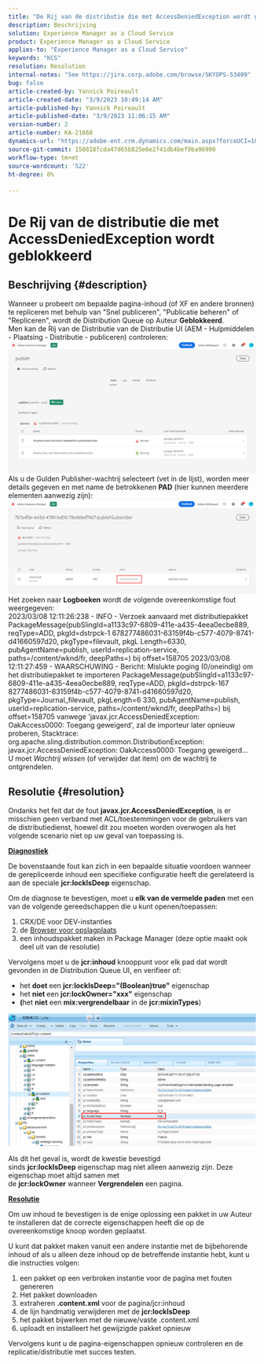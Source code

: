 ```yaml
---
title: "De Rij van de distributie die met AccessDeniedException wordt geblokkeerd"
description: Beschrijving
solution: Experience Manager as a Cloud Service
product: Experience Manager as a Cloud Service
applies-to: "Experience Manager as a Cloud Service"
keywords: "KCS"
resolution: Resolution
internal-notes: "See https://jira.corp.adobe.com/browse/SKYOPS-53409"
bug: false
article-created-by: Yannick Poireault
article-created-date: "3/9/2023 10:49:14 AM"
article-published-by: Yannick Poireault
article-published-date: "3/9/2023 11:06:15 AM"
version-number: 2
article-number: KA-21668
dynamics-url: "https://adobe-ent.crm.dynamics.com/main.aspx?forceUCI=1&pagetype=entityrecord&etn=knowledgearticle&id=bdfc3e05-68be-ed11-83ff-6045bd0065b6"
source-git-commit: 158818fcda47d65b825e6e2f41db4bef9ba96990
workflow-type: tm+mt
source-wordcount: '522'
ht-degree: 0%

---
```


# De Rij van de distributie die met AccessDeniedException wordt geblokkeerd

## Beschrijving {#description}

Wanneer u probeert om bepaalde pagina-inhoud (of XF en andere bronnen) te repliceren met behulp van &quot;Snel publiceren&quot;, &quot;Publicatie beheren&quot; of &quot;Repliceren&quot;, wordt de Distribution Queue op Auteur <b>Geblokkeerd</b>.<br>Men kan de Rij van de Distributie van de Distributie UI (AEM - Hulpmiddelen - Plaatsing - Distributie - publiceren) controleren:<br>![](assets/___c8fc3e05-68be-ed11-83ff-6045bd0065b6___.png)<br>Als u de Gulden Publisher-wachtrij selecteert (vet in de lijst), worden meer details gegeven en met name de betrokkenen <b>PAD</b> (hier kunnen meerdere elementen aanwezig zijn):<br>![](assets/___d5fc3e05-68be-ed11-83ff-6045bd0065b6___.png)<br>Het zoeken naar <b>Logboeken</b> wordt de volgende overeenkomstige fout weergegeven:<br>2023/03/08 12:11:26:238 - INFO - Verzoek aanvaard met distributiepakket PackageMessage(pubSlingId=a1133c97-6809-411e-a435-4eea0ecbe889, reqType=ADD, pkgId=dstrpck-1 678277486031-63159f4b-c577-4079-8741-d41660597d20, pkgType=filevault, pkgL Length=6330, pubAgentName=publish, userId=replication-service, paths=/content/wknd/fr, deepPaths=) bij offset=158705 2023/03/08 12:11:27:459 - WAARSCHUWING - Bericht: Mislukte poging (0/oneindig) om het distributiepakket te importeren PackageMessage(pubSlingId=a1133c97-6809-411e-a435-4eea0ecbe889, reqType=ADD, pkgId=dstrpck-167 8277486031-63159f4b-c577-4079-8741-d41660597d20, pkgType=Journal_filevault, pkgLength=6 330, pubAgentName=publish, userId=replication-service, paths=/content/wknd/fr, deepPaths=) bij offset=158705 vanwege &#39;javax.jcr.AccessDeniedException: OakAccess0000: Toegang geweigerd&#39;, zal de importeur later opnieuw proberen, Stacktrace: org.apache.sling.distribution.common.DistributionException: javax.jcr.AccessDeniedException: OakAccess0000: Toegang geweigerd...<br>U moet *Wachtrij wissen* (of verwijder dat item) om de wachtrij te ontgrendelen.

## Resolutie {#resolution}


Ondanks het feit dat de fout <b>javax.jcr.AccessDeniedException</b>, is er misschien geen verband met ACL/toestemmingen voor de gebruikers van de distributiedienst, hoewel dit zou moeten worden overwogen als het volgende scenario niet op uw geval van toepassing is.



<u><b>Diagnostiek</b></u>

De bovenstaande fout kan zich in een bepaalde situatie voordoen wanneer de gerepliceerde inhoud een specifieke configuratie heeft die gerelateerd is aan de speciale <b>jcr:lockIsDeep</b> eigenschap.

Om de diagnose te bevestigen, moet u <b>elk van de vermelde paden</b> met een van de volgende gereedschappen die u kunt openen/toepassen:

1. CRX/DE voor DEV-instanties
2. de [Browser voor opslagplaats](https://experienceleague.adobe.com/docs/experience-manager-cloud-service/content/implementing/developer-tools/repository-browser.html?lang=en)
3. een inhoudspakket maken in Package Manager (deze optie maakt ook deel uit van de resolutie)


Vervolgens moet u de <b>jcr:inhoud</b> knooppunt voor elk pad dat wordt gevonden in de Distribution Queue UI, en verifieer of:

- het <b>doet </b>een <b>jcr:lockIsDeep=&quot;(Boolean)true&quot;</b> eigenschap
- het <b>niet </b>een <b>jcr:lockOwner=&quot;xxx&quot;</b> eigenschap
- <b>(</b>het <b>niet</b> een <b>mix:vergrendelbaar</b> in de <b>jcr:mixinTypes</b>)


![](assets/e5fb7aa2-d8bd-ed11-83ff-6045bd0065b6.png)

Als dit het geval is, wordt de kwestie bevestigd sinds <b>jcr:lockIsDeep</b> eigenschap mag niet alleen aanwezig zijn. Deze eigenschap moet altijd samen met de <b>jcr:lockOwner</b> wanneer <b>Vergrendelen</b> een pagina.



<u><b>Resolutie</b></u>

Om uw inhoud te bevestigen is de enige oplossing een pakket in uw Auteur te installeren dat de correcte eigenschappen heeft die op de overeenkomstige knoop worden geplaatst.

U kunt dat pakket maken vanuit een andere instantie met de bijbehorende inhoud of als u alleen deze inhoud op de betreffende instantie hebt, kunt u die instructies volgen:

1. een pakket op een verbroken instantie voor de pagina met fouten genereren
2. Het pakket downloaden
3. extraheren <b>.content.xml</b> voor de pagina/jcr:inhoud
4. de lijn handmatig verwijderen met de <b>jcr:lockIsDeep</b>
5. het pakket bijwerken met de nieuwe/vaste .content.xml
6. uploadt en installeert het gewijzigde pakket opnieuw


Vervolgens kunt u de pagina-eigenschappen opnieuw controleren en de replicatie/distributie met succes testen.
